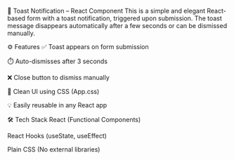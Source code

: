 🚀 Toast Notification – React Component
This is a simple and elegant React-based form with a toast notification, triggered upon submission. The toast message disappears automatically after a few seconds or can be dismissed manually.



⚙️ Features
✅ Toast appears on form submission

⏱️ Auto-dismisses after 3 seconds

❌ Close button to dismiss manually

🎨 Clean UI using CSS (App.css)

💡 Easily reusable in any React app

🛠️ Tech Stack
React (Functional Components)

React Hooks (useState, useEffect)

Plain CSS (No external libraries)

